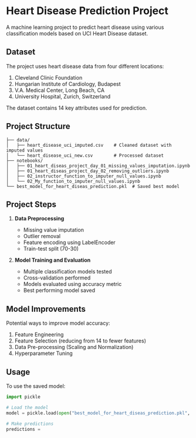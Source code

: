 # Heart Disease Prediction Project

A machine learning project to predict heart disease using various classification models based on UCI Heart Disease dataset.

## Dataset

The project uses heart disease data from four different locations:

1. Cleveland Clinic Foundation
2. Hungarian Institute of Cardiology, Budapest
3. V.A. Medical Center, Long Beach, CA
4. University Hospital, Zurich, Switzerland

The dataset contains 14 key attributes used for prediction.

## Project Structure

```
├── data/
│   ├── heart_disease_uci_imputed.csv    # Cleaned dataset with imputed values
│   └── heart_disease_uci_new.csv        # Processed dataset
├── notebooks/
│   ├── 01_heart_diseas_project_day_01_missing_values_imputation.ipynb
│   ├── 01_heart_diseas_project_day_02_removing_outliers.ipynb
│   ├── 02_instructor_function_to_imputer_null_values.ipynb
│   └── 02_My_function_to_imputer_null_values.ipynb
└── best_model_for_heart_diseas_prediction.pkl  # Saved best model
```

## Project Steps

1. **Data Preprocessing**

   - Missing value imputation
   - Outlier removal
   - Feature encoding using LabelEncoder
   - Train-test split (70-30)

2. **Model Training and Evaluation**
   - Multiple classification models tested
   - Cross-validation performed
   - Models evaluated using accuracy metric
   - Best performing model saved

## Model Improvements

Potential ways to improve model accuracy:

1. Feature Engineering
2. Feature Selection (reducing from 14 to fewer features)
3. Data Pre-processing (Scaling and Normalization)
4. Hyperparameter Tuning

## Usage

To use the saved model:

```python
import pickle

# Load the model
model = pickle.load(open("best_model_for_heart_diseas_prediction.pkl", "rb"))

# Make predictions
predictions =
```

